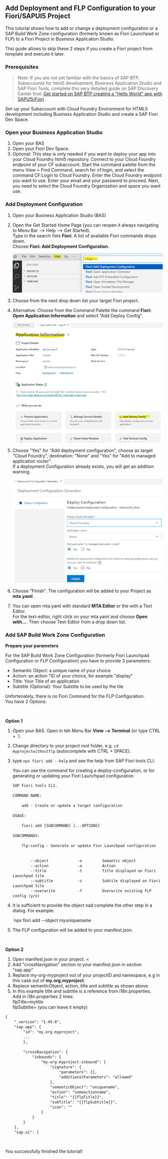## Add Deployment and FLP Configuration to your Fiori/SAPUI5 Project


This tutorial shows how to add or change a deployment configuration or a SAP Build Work Zone configuration (formerly known as Fiori Launchpad or FLP) to a Fiori Project in Business Application Studio.

Thsi guide allows to skip these 2 steps if you create a Fiori project from template and execute it later.


### Prerequisites

> Note: If you are not yet familiar with the basics of SAP BTP, Subaccounts for html5 development, Business Application Studio and SAP Fiori Tools, complete this very detailed guide on SAP Discovery Center first: [Get started on SAP BTP creating a "Hello World" app with SAPUI5/Fiori](https://discovery-center.cloud.sap/missiondetail/3585/3628/).

Set-up your Subaccount with Cloud Foundry Environment for HTML5 development including Business Application Studio and create a SAP Fiori Dev Space.


### Open your Business Application Studio

1. Open your BAS
2. Open your Fiori Dev Space.
3. Optional: This step is only needed if you want to deploy your app into your Cloud Foundry html5 repository.
   Connect to your Cloud Foundry endpoint of your CF subaccount. 
   Start the command palette from the menu View > Find Command, search for cf:login, and select the command CF:Login to Cloud Foundry.
   Enter the Cloud Foundry endpoint you want to use. Enter your email and your password to proceed.
   Next, you need to select the Cloud Foundry Organization and space you want use.


### Add Deployment Configuration 

1. Open your Business Application Studio (BAS)
2. Open the Get Started Home Page (you can reopen it always navigating to Menu Bar --> Help --> Get Started). <br>
   Type in the search fiels **Fiori**. A list of available Fiori commands drops down. <br>
   Choose **Fiori: Add Deployment Configuration**.

   ![](7_images/7_1_adddeploy.png)

3. Choose from the next drop down list your target Fiori project. 

4. Alternative: Choose from the Command Palette the command **Fiori: Open Application Information** and select "Add Deploy Config".

   ![](7_images/7_2_adddeploy_appinfo.png)

4. Choose "Yes" for "Add deployment configuration", choose as target "Cloud Foundry", destination: "None" and "Yes" for "Add to managed application router". <br>
   If a deployment Configuration already exists, you will get an addition warning.

   ![](7_images/7_3_adddeploy.png)

5. Choose "Finish". The configuration will be added to your Project as **mta.yaml** .

6. You can open mta.yaml with standard **MTA Editor** or the with a Text Editor. <br>
   For the text-editor, right click on your mta.yaml and choose **Open with...**. Then choose Text-Editor from a drop down list.



### Add SAP Build Work Zone Configuration


**Prepare your parameters**

For the SAP Build Work Zone Configuration (formerly Fiori Launchpad Configuration or FLP Configuration) you have to provide 3 parameters:

* Semantic Object:      a unique name of your choice
* Action:               an action "ID of your choice, for example	"display"
* Title:              	Your Title of an application
* Subtitle (Optional):	Your Subtitle to be used by the tile


Unfortenately, there is no Fiori Command for the FLP Configuration. <br>
You have 2 Options:

<br>

**Option 1**

1. Open your BAS. Open in teh Menu Bar **View --> Terminal** (or type CTRL + `).
2. Change directory to your project root folder, e.g. `cd myprojectwithoutflp`  (autocomplete with CTRL + SPACE).
3. type `npx fiori add --help` and see the help from SAP Fiori tools CLI.

   You can use the command for creating a deploy-configuration, or for generating or updating your Fiori Launchpad configuration

   ```
   SAP Fiori tools CLI.

   COMMAND NAME:

       add - Create or update a target configuration

   USAGE:

       fiori add [SUBCOMMAND] [...OPTIONS]

   SUBCOMMANDS:

       flp-config - Generate or update Fior Launchpad configuration

                                                                                                                                                        
           --object             -o         Semantic object                                                                                                 
           --action             -a         Action                                                                                                          
           --title              -t         Title displayed on Fiori Launchpad tile                                                                         
           --subtitle           -s         Subtile displayed on Fiori Launchpad tile                                                                       
           --overwrite          -f         Overwrite existing FLP config (y/n)      
   ```

4. It is sufficient to provide the object nad complete the other step in a dialog. For example:
   
   `npx fiori add --object myuniquename

5. The FLP configuration will be added to your manifest.json.

<br>

**Option 2**

1. Open manifest.json in your project. <
2. Add "crossNavigation" section to your manifest.json in section "sap.app"
3. Replace my-org-myproject out of your projectID and namespace, e.g in this case out of **my.org.myproject**.
4. Replace semanticObject, action, title and subtitle as shown above.
5. In this example title and subtitle is a reference from i18n.properties. <br>
   Add in i18n.properties 2 lines: <br>
   flpTitle=mytitle <br>
   flpSubtitle=  (you can leave it empty) <br>

```
{
    "_version": "1.49.0",
    "sap.app": {
        "id": "my.org.myproject",
        ...
        },

        "crossNavigation": {
            "inbounds": {
                "my-org-myproject-inbound": {
                    "signature": {
                        "parameters": {},
                        "additionalParameters": "allowed"
                    },
                    "semanticObject": "uniquename",
                    "action": "someactionname",
                    "title": "{{flpTitle}}",
                    "subTitle": "{{flpSubtitle}}",
                    "icon": ""
                }
            }
        }
    },
    "sap.ui": {
```

<br>

You successfully finished the tutorial!




